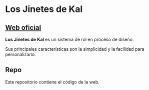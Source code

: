 # Los Jinetes de Kal

## [Web oficial](https://jinetes.rutolo.eu)

**Los Jinetes de Kal** es un sistema de rol en proceso de diseño.

Sus principales características son la simplicidad y la facilidad para personalizarlo.

## Repo

Este repositorio contiene el código de la web.
